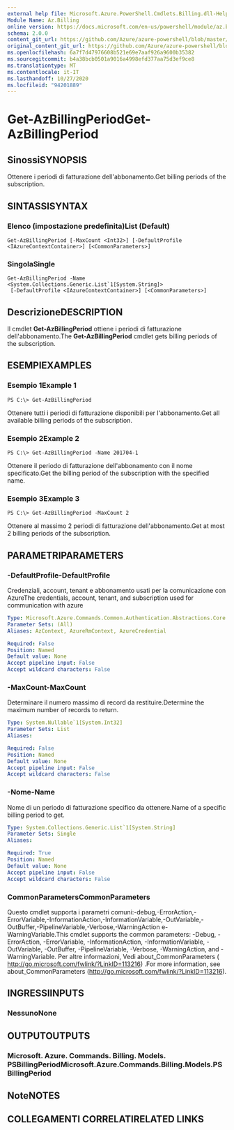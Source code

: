```yaml
---
external help file: Microsoft.Azure.PowerShell.Cmdlets.Billing.dll-Help.xml
Module Name: Az.Billing
online version: https://docs.microsoft.com/en-us/powershell/module/az.billing/get-azbillingperiod
schema: 2.0.0
content_git_url: https://github.com/Azure/azure-powershell/blob/master/src/Billing/Billing/help/Get-AzBillingPeriod.md
original_content_git_url: https://github.com/Azure/azure-powershell/blob/master/src/Billing/Billing/help/Get-AzBillingPeriod.md
ms.openlocfilehash: 6a7f7d47976608b521e69e7aaf926a9600b35382
ms.sourcegitcommit: b4a38bcb0501a9016a4998efd377aa75d3ef9ce8
ms.translationtype: MT
ms.contentlocale: it-IT
ms.lasthandoff: 10/27/2020
ms.locfileid: "94201889"
---
```

# <span data-ttu-id="23d6a-101">Get-AzBillingPeriod</span><span class="sxs-lookup"><span data-stu-id="23d6a-101">Get-AzBillingPeriod</span></span>

## <span data-ttu-id="23d6a-102">Sinossi</span><span class="sxs-lookup"><span data-stu-id="23d6a-102">SYNOPSIS</span></span>
<span data-ttu-id="23d6a-103">Ottenere i periodi di fatturazione dell'abbonamento.</span><span class="sxs-lookup"><span data-stu-id="23d6a-103">Get billing periods of the subscription.</span></span>

## <span data-ttu-id="23d6a-104">SINTASSI</span><span class="sxs-lookup"><span data-stu-id="23d6a-104">SYNTAX</span></span>

### <span data-ttu-id="23d6a-105">Elenco (impostazione predefinita)</span><span class="sxs-lookup"><span data-stu-id="23d6a-105">List (Default)</span></span>
```
Get-AzBillingPeriod [-MaxCount <Int32>] [-DefaultProfile <IAzureContextContainer>] [<CommonParameters>]
```

### <span data-ttu-id="23d6a-106">Singola</span><span class="sxs-lookup"><span data-stu-id="23d6a-106">Single</span></span>
```
Get-AzBillingPeriod -Name <System.Collections.Generic.List`1[System.String]>
 [-DefaultProfile <IAzureContextContainer>] [<CommonParameters>]
```

## <span data-ttu-id="23d6a-107">Descrizione</span><span class="sxs-lookup"><span data-stu-id="23d6a-107">DESCRIPTION</span></span>
<span data-ttu-id="23d6a-108">Il cmdlet **Get-AzBillingPeriod** ottiene i periodi di fatturazione dell'abbonamento.</span><span class="sxs-lookup"><span data-stu-id="23d6a-108">The **Get-AzBillingPeriod** cmdlet gets billing periods of the subscription.</span></span>

## <span data-ttu-id="23d6a-109">ESEMPI</span><span class="sxs-lookup"><span data-stu-id="23d6a-109">EXAMPLES</span></span>

### <span data-ttu-id="23d6a-110">Esempio 1</span><span class="sxs-lookup"><span data-stu-id="23d6a-110">Example 1</span></span>
```
PS C:\> Get-AzBillingPeriod
```

<span data-ttu-id="23d6a-111">Ottenere tutti i periodi di fatturazione disponibili per l'abbonamento.</span><span class="sxs-lookup"><span data-stu-id="23d6a-111">Get all available billing periods of the subscription.</span></span>

### <span data-ttu-id="23d6a-112">Esempio 2</span><span class="sxs-lookup"><span data-stu-id="23d6a-112">Example 2</span></span>
```
PS C:\> Get-AzBillingPeriod -Name 201704-1
```

<span data-ttu-id="23d6a-113">Ottenere il periodo di fatturazione dell'abbonamento con il nome specificato.</span><span class="sxs-lookup"><span data-stu-id="23d6a-113">Get the billing period of the subscription with the specified name.</span></span>

### <span data-ttu-id="23d6a-114">Esempio 3</span><span class="sxs-lookup"><span data-stu-id="23d6a-114">Example 3</span></span>
```
PS C:\> Get-AzBillingPeriod -MaxCount 2
```

<span data-ttu-id="23d6a-115">Ottenere al massimo 2 periodi di fatturazione dell'abbonamento.</span><span class="sxs-lookup"><span data-stu-id="23d6a-115">Get at most 2 billing periods of the subscription.</span></span>

## <span data-ttu-id="23d6a-116">PARAMETRI</span><span class="sxs-lookup"><span data-stu-id="23d6a-116">PARAMETERS</span></span>

### <span data-ttu-id="23d6a-117">-DefaultProfile</span><span class="sxs-lookup"><span data-stu-id="23d6a-117">-DefaultProfile</span></span>
<span data-ttu-id="23d6a-118">Credenziali, account, tenant e abbonamento usati per la comunicazione con Azure</span><span class="sxs-lookup"><span data-stu-id="23d6a-118">The credentials, account, tenant, and subscription used for communication with azure</span></span>

```yaml
Type: Microsoft.Azure.Commands.Common.Authentication.Abstractions.Core.IAzureContextContainer
Parameter Sets: (All)
Aliases: AzContext, AzureRmContext, AzureCredential

Required: False
Position: Named
Default value: None
Accept pipeline input: False
Accept wildcard characters: False
```

### <span data-ttu-id="23d6a-119">-MaxCount</span><span class="sxs-lookup"><span data-stu-id="23d6a-119">-MaxCount</span></span>
<span data-ttu-id="23d6a-120">Determinare il numero massimo di record da restituire.</span><span class="sxs-lookup"><span data-stu-id="23d6a-120">Determine the maximum number of records to return.</span></span>

```yaml
Type: System.Nullable`1[System.Int32]
Parameter Sets: List
Aliases:

Required: False
Position: Named
Default value: None
Accept pipeline input: False
Accept wildcard characters: False
```

### <span data-ttu-id="23d6a-121">-Nome</span><span class="sxs-lookup"><span data-stu-id="23d6a-121">-Name</span></span>
<span data-ttu-id="23d6a-122">Nome di un periodo di fatturazione specifico da ottenere.</span><span class="sxs-lookup"><span data-stu-id="23d6a-122">Name of a specific billing period to get.</span></span>

```yaml
Type: System.Collections.Generic.List`1[System.String]
Parameter Sets: Single
Aliases:

Required: True
Position: Named
Default value: None
Accept pipeline input: False
Accept wildcard characters: False
```

### <span data-ttu-id="23d6a-123">CommonParameters</span><span class="sxs-lookup"><span data-stu-id="23d6a-123">CommonParameters</span></span>
<span data-ttu-id="23d6a-124">Questo cmdlet supporta i parametri comuni:-debug,-ErrorAction,-ErrorVariable,-InformationAction,-InformationVariable,-OutVariable,-OutBuffer,-PipelineVariable,-Verbose,-WarningAction e-WarningVariable.</span><span class="sxs-lookup"><span data-stu-id="23d6a-124">This cmdlet supports the common parameters: -Debug, -ErrorAction, -ErrorVariable, -InformationAction, -InformationVariable, -OutVariable, -OutBuffer, -PipelineVariable, -Verbose, -WarningAction, and -WarningVariable.</span></span> <span data-ttu-id="23d6a-125">Per altre informazioni, Vedi about_CommonParameters ( http://go.microsoft.com/fwlink/?LinkID=113216) .</span><span class="sxs-lookup"><span data-stu-id="23d6a-125">For more information, see about_CommonParameters (http://go.microsoft.com/fwlink/?LinkID=113216).</span></span>

## <span data-ttu-id="23d6a-126">INGRESSI</span><span class="sxs-lookup"><span data-stu-id="23d6a-126">INPUTS</span></span>

### <span data-ttu-id="23d6a-127">Nessuno</span><span class="sxs-lookup"><span data-stu-id="23d6a-127">None</span></span>

## <span data-ttu-id="23d6a-128">OUTPUT</span><span class="sxs-lookup"><span data-stu-id="23d6a-128">OUTPUTS</span></span>

### <span data-ttu-id="23d6a-129">Microsoft. Azure. Commands. Billing. Models. PSBillingPeriod</span><span class="sxs-lookup"><span data-stu-id="23d6a-129">Microsoft.Azure.Commands.Billing.Models.PSBillingPeriod</span></span>

## <span data-ttu-id="23d6a-130">Note</span><span class="sxs-lookup"><span data-stu-id="23d6a-130">NOTES</span></span>

## <span data-ttu-id="23d6a-131">COLLEGAMENTI CORRELATI</span><span class="sxs-lookup"><span data-stu-id="23d6a-131">RELATED LINKS</span></span>
